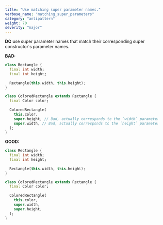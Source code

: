 ```yaml
---
title: "Use matching super parameter names."
verbose_name: "matching_super_parameters"
category: "antipattern"
weight: 70
severity: "major"
---
```

**DO** use super parameter names that match their corresponding super
constructor's parameter names.

**BAD:**

```dart
class Rectangle {
  final int width;
  final int height;
  
  Rectangle(this.width, this.height);
}

class ColoredRectangle extends Rectangle {
  final Color color;
  
  ColoredRectangle(
    this.color,
    super.height, // Bad, actually corresponds to the `width` parameter.
    super.width, // Bad, actually corresponds to the `height` parameter.
  ); 
}
```

**GOOD:**

```dart
class Rectangle {
  final int width;
  final int height;
  
  Rectangle(this.width, this.height);
}

class ColoredRectangle extends Rectangle {
  final Color color;
  
  ColoredRectangle(
    this.color,
    super.width,
    super.height, 
  ); 
}
```
